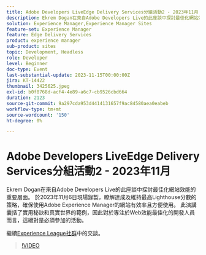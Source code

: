 ```yaml
---
title: Adobe Developers LiveEdge Delivery Services分組活動2 - 2023年11月
description: Ekrem Dogan在來自Adobe Developers Live的此座談中探討最佳化網站效能的重要層面。 於2023年11月6日現場錄製，瞭解達成及維持最高Lighthouse分數的策略，確保使用Adobe Experience Manager的網站有效率且方便使用。 此演講囊括了實用秘訣和真實世界的範例，因此對於專注於Web效能最佳化的開發人員而言，這絕對是必須參加的活動。
solution: Experience Manager,Experience Manager Sites
feature-set: Experience Manager
feature: Edge Delivery Services
product: experience manager
sub-product: sites
topic: Development, Headless
role: Developer
level: Beginner
doc-type: Event
last-substantial-update: 2023-11-15T00:00:00Z
jira: KT-14422
thumbnail: 3425625.jpeg
exl-id: b0f8768d-acf4-4e89-a6c7-cb9526cbd664
duration: 2123
source-git-commit: 9a297cda953d4414131657f9ac84580aea0eabeb
workflow-type: tm+mt
source-wordcount: '150'
ht-degree: 0%

---
```


# Adobe Developers LiveEdge Delivery Services分組活動2 - 2023年11月

Ekrem Dogan在來自Adobe Developers Live的此座談中探討最佳化網站效能的重要層面。 於2023年11月6日現場錄製，瞭解達成及維持最高Lighthouse分數的策略，確保使用Adobe Experience Manager的網站有效率且方便使用。 此演講囊括了實用秘訣和真實世界的範例，因此對於專注於Web效能最佳化的開發人員而言，這絕對是必須參加的活動。

繼續[Experience League社群](https://adobe.ly/3rC7TTm)中的交談。

>[!VIDEO](https://video.tv.adobe.com/v/3425625/?learn=on)
